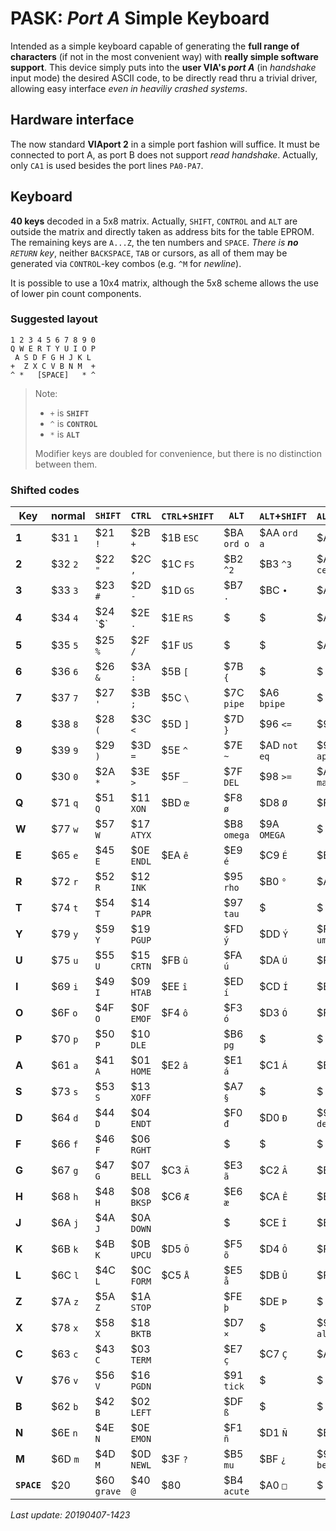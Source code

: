 # PASK: _Port A_ Simple Keyboard

Intended as a simple keyboard capable of generating the **full range of characters**
(if not in the most convenient way) with **really simple software support**. This
device simply puts into the **user VIA's _port A_** (in _handshake_ input mode) the
desired ASCII code, to be directly read thru a trivial driver, allowing easy
interface _even in heaviliy crashed systems_.

## Hardware interface

The now standard **VIAport 2** in a simple port fashion will suffice. It must be
connected to port A, as port B does not support _read handshake_. Actually, only `CA1`
is used besides the port lines `PA0-PA7`.

## Keyboard

**40 keys** decoded in a 5x8 matrix. Actually, `SHIFT`, `CONTROL` and `ALT` are
outside the matrix and directly taken as address bits for the table EPROM. The
remaining keys are `A...Z`, the ten numbers and `SPACE`. _There is **no** `RETURN`
key_, neither `BACKSPACE`, `TAB` or cursors, as all of them may be generated via
`CONTROL`-key combos (e.g. `^M` for _newline_).

It is possible to use a 10x4 matrix, although the 5x8 scheme allows the use of
lower pin count components.

### Suggested layout
```
1 2 3 4 5 6 7 8 9 0
Q W E R T Y U I O P
 A S D F G H J K L
+  Z X C V B N M  +
^ *   [SPACE]   * ^ 
```

> Note:
> - `+` is **`SHIFT`**
> - `^` is **`CONTROL`**
> - `*` is **`ALT`**
>
> Modifier keys are doubled for convenience, but there is no distinction between them.

### Shifted codes

Key|normal|`SHIFT`|`CTRL`|`CTRL`+`SHIFT`|`ALT`|`ALT`+`SHIFT`|`ALT`+`CTRL`|`ALT`+`CTRL`+`SHIFT`
---|------|-------|------|--------------|-----|-------------|------------|--------------------
**1**|$31 `1`|$21 `!`|$2B `+`|$1B `ESC`|$BA `ord o`|$AA `ord a`|$A1 `¡`|$B1 `+-`
**2**|$32 `2`|$22 `"`|$2C `,`|$1C `FS`|$B2 `^2`|$B3 `^3`|$A2 `cent`|$ ` `
**3**|$33 `3`|$23 `#`|$2D `-`|$1D `GS`|$B7 `.`|$BC `•`|$A3 `£`|$F7 `÷`
**4**|$34 `4`|$24 `$`|$2E `.`|$1E `RS`|$   ` `|$   ` `|$A4 `€`|$ ` `
**5**|$35 `5`|$25 `%`|$2F `/`|$1F `US`|$   ` `|$   ` `|$A5 `¥`|$ ` `
**6**|$36 `6`|$26 `&`|$3A `:`|$5B `[` |$7B `{`|$   ` `|$   ` `|$AC `not`
**7**|$37 `7`|$27 `'`|$3B `;`|$5C `\` |$7C `pipe`|$A6 `bpipe`|$ ` `|$ ` `
**8**|$38 `8`|$28 `(`|$3C `<`|$5D `]` |$7D `}`|$96 `<=`|$9C `inf`|$AB `《`
**9**|$39 `9`|$29 `)`|$3D `=`|$5E `^` |$7E `~`|$AD `not eq`|$9D `approx`|$ ` `
**0**|$30 `0`|$2A `*`|$3E `>`|$5F `_` |$7F `DEL`|$98 `>=`|$AF `macron`|$BB `》`
**Q**|$71 `q`|$51 `Q`|$11 `XON` |$BD `œ`|$F8 `ø`|$D8 `Ø`|$F5 `õ`|$D5 `Õ`
**W**|$77 `w`|$57 `W`|$17 `ATYX`|       |$B8 `omega`|$9A `OMEGA`|$ ` `|$ ` `
**E**|$65 `e`|$45 `E`|$0E `ENDL`|$EA `ê`|$E9 `é`|$C9 `É`|$EB `ë`|$CB `Ë`
**R**|$72 `r`|$52 `R`|$12 `INK` |       |$95 `rho`|$B0 `°`|$AE `(r)`|$92 `gamma`
**T**|$74 `t`|$54 `T`|$14 `PAPR`|       |$97 `tau`|$ ` `|$   ` `|$ ` `
**Y**|$79 `y`|$59 `Y`|$19 `PGUP`|       |$FD `ý`|$DD `Ý`|$FF `y uml `|$A8 `uml`
**U**|$75 `u`|$55 `U`|$15 `CRTN`|$FB `û`|$FA `ú`|$DA `Ú`|$FC `ü`|$DC `Ü`
**I**|$69 `i`|$49 `I`|$09 `HTAB`|$EE `î`|$ED `í`|$CD `Í`|$EF `ï`|$CF `Ï`
**O**|$6F `o`|$4F `O`|$0F `EMOF`|$F4 `ô`|$F3 `ó`|$D3 `Ó`|$F6 `ö`|$D6 `Ö`
**P**|$70 `p`|$50 `P`|$10 `DLE` |       |$B6 `pg`|$  ` `|$   ` `|$ ` `
**A**|$61 `a`|$41 `A`|$01 `HOME`|$E2 `â`|$E1 `á`|$C1 `Á`|$E4 `ä`|$C4 `Ä`
**S**|$73 `s`|$53 `S`|$13 `XOFF`|       |$A7 `§`|$   ` `|$   ` `|$ ` `
**D**|$64 `d`|$44 `D`|$04 `ENDT`|       |$F0 `đ`|$D0 `Đ`|$9B `delta l`|$B9 `delta u`
**F**|$66 `f`|$46 `F`|$06 `RGHT`|       |$   ` `|$   ` `|$   ` `|$ ` `
**G**|$67 `g`|$47 `G`|$07 `BELL`|$C3 `Ã`|$E3 `ã`|$C2 `Â`|$E1 `à`|$E2 `À`
**H**|$68 `h`|$48 `H`|$08 `BKSP`|$C6 `Æ`|$E6 `æ`|$CA `Ê`|$E8 `è`|$EA `È`
**J**|$6A `j`|$4A `J`|$0A `DOWN`|       |$   ` `|$CE `Î`|$ED `ì`|$EE `Ì`
**K**|$6B `k`|$4B `K`|$0B `UPCU`|$D5 `Õ`|$F5 `õ`|$D4 `Ô`|$F2 `ò`|$F4 `Ò`
**L**|$6C `l`|$4C `L`|$0C `FORM`|$C5 `Å`|$E5 `å`|$DB `Û`|$F9 `ù`|$FB `Ù`
**Z**|$7A `z`|$5A `Z`|$1A `STOP`|       |$FE `þ`|$DE `Þ`|$   ` `|$ ` `
**X**|$78 `x`|$58 `X`|$18 `BKTB`|       |$D7 `×`|$   ` `|$90 `alpha`|$ ` `
**C**|$63 `c`|$43 `C`|$03 `TERM`|       |$E7 `ç`|$C7 `Ç`|$A9 `(c)`|$9F `inters`
**V**|$76 `v`|$56 `V`|$16 `PGDN`|       |$91 `tick`|$ ` `|$   ` `|$ ` `
**B**|$62 `b`|$42 `B`|$02 `LEFT`|       |$DF `ß`|$   ` `|$   ` `|$99 `theta`
**N**|$6E `n`|$4E `N`|$0E `EMON`|       |$F1 `ñ`|$D1 `Ñ`|$BE `eng`|$93 `pi`
**M**|$6D `m`|$4D `M`|$0D `NEWL`|$3F `?`|$B5 `mu`|$BF `¿`|$9E `belong`|$94 `sigma`
**`SPACE`**|$20 ` `|$60 `grave`|$40 `@`|$80 ` `|$B4 `acute`|$A0 `□`|$ ` `|$ ` `

_Last update: 20190407-1423_
